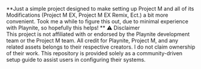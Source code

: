 **Just a simple project designed to make setting up Project M and all of its Modifications (Project M EX, Project M EX Remix, Ect.) a bit more convenient. Took me a while to figure this out, due to minimal experience with Playnite, so hopefully this helps!
**
⚠️ Disclaimer   
This project is not affiliated with or endorsed by the Playnite development team or the Project M team. All credit for Playnite, Project M, and any related assets belongs to their respective creators. I do not claim ownership of their work. This repository is provided solely as a community-driven setup guide to assist users in configuring their systems.
